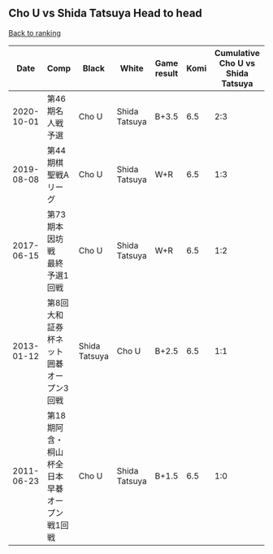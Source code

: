 ## Cho U vs Shida Tatsuya Head to head

[Back to ranking](../../index.md)




| **Date** | **Comp** | **Black** | **White** | **Game result** | **Komi** | **Cumulative Cho U vs Shida Tatsuya** | **Cho U streak** | **Shida Tatsuya streak** | 
| --- | --- | --- | --- | --- | --- | --- | --- | --- |
| 2020-10-01 | 第46期名人戦予選 | Cho U | Shida Tatsuya | B+3.5 | 6.5 | 2:3 | 1 | 0 | 
| 2019-08-08 | 第44期棋聖戦Aリーグ | Cho U | Shida Tatsuya | W+R | 6.5 | 1:3 | 0 | 3 | 
| 2017-06-15 | 第73期本因坊戦　最終予選1回戦 | Cho U | Shida Tatsuya | W+R | 6.5 | 1:2 | 0 | 2 | 
| 2013-01-12 | 第8回大和証券杯ネット囲碁オープン3回戦 | Shida Tatsuya | Cho U | B+2.5 | 6.5 | 1:1 | 0 | 1 | 
| 2011-06-23 | 第18期阿含・桐山杯全日本早碁オープン戦1回戦 | Cho U | Shida Tatsuya | B+1.5 | 6.5 | 1:0 | 1 | 0 |




